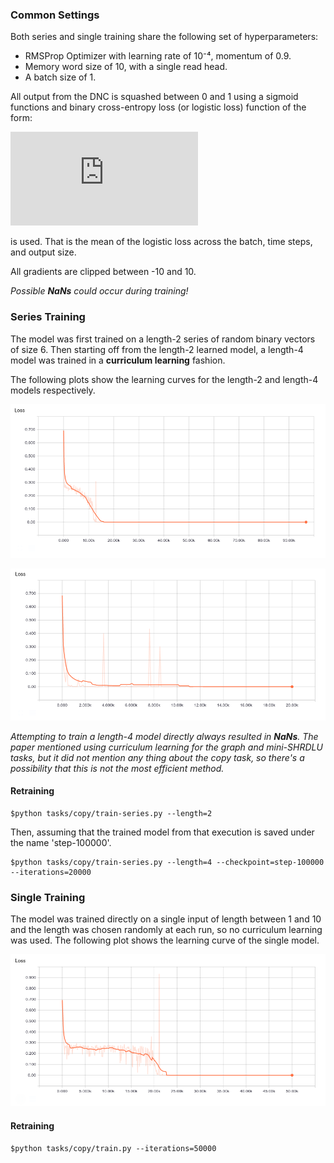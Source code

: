 ### Common Settings

Both series and single training share the following set of hyperparameters:

- RMSProp Optimizer with learning rate of 10⁻⁴, momentum of 0.9.
- Memory word size of 10, with a single read head.
- A batch size of 1.

All output from the DNC is squashed between 0 and 1 using a sigmoid functions and  binary cross-entropy loss (or logistic loss) function of the form:

![loss](https://latex.codecogs.com/gif.latex?%5Cmathcal%7BL%7D%28y%2C%20%5Chat%7By%7D%29%20%3D%20-%5Cfrac%7B1%7D%7BBTS%7D%5Csum_%7Bi%3D1%7D%5E%7BB%7D%5Csum_%7Bj%3D1%7D%5E%7BT%7D%5Csum_%7Bk%3D1%7D%5ES%5Cleft%28%20y_%7Bijk%7D%5Clog%20%5Chat%7By%7D_%7Bijk%7D%20&plus;%20%281%20-%20y_%7Bijk%7D%29%5Clog%281-%5Chat%7By%7D_%7Bijk%7D%29%20%5Cright%29)

is used. That is the mean of the logistic loss across the batch, time steps, and output size.

All gradients are clipped between -10 and 10.

*Possible **NaNs** could occur during training!*


### Series Training

The model was first trained on a length-2 series of random binary vectors of size 6. Then starting off from the length-2 learned model, a length-4 model was trained in a **curriculum learning** fashion.

The following plots show the learning curves for the length-2 and length-4 models respectively.

![series-2](/assets/model-series-2-curve.png)

![series-4](/assets/model-series-4-curve.png)

*Attempting to train a length-4 model directly always resulted in **NaNs**. The paper mentioned using curriculum learning for the graph and mini-SHRDLU tasks, but it did not mention any thing about the copy task, so there's a possibility that this is not the most efficient method.*

#### Retraining
```
$python tasks/copy/train-series.py --length=2
```
Then, assuming that the trained model from that execution is saved under the name 'step-100000'.

```
$python tasks/copy/train-series.py --length=4 --checkpoint=step-100000 --iterations=20000
```

### Single Training

The model was trained directly on a single input of length between 1 and 10 and the length was chosen randomly at each run, so no curriculum learning was used. The following plot shows the learning curve of the single model.

![single-10](/assets/model-single-curve.png)

#### Retraining

```
$python tasks/copy/train.py --iterations=50000
```
